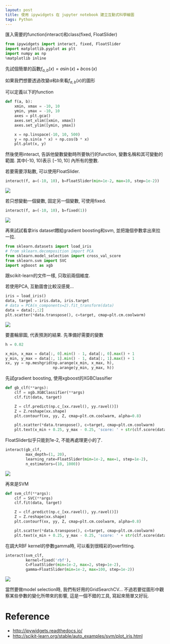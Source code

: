```yaml
---
layout: post
title: 使用 ipywidgets 在 jupyter notebook 建立互動式科學繪圖
tags: Python
---
```


匯入需要的function(interact)和class(fixed, FloatSlider)

```python
from ipywidgets import interact, fixed, FloatSlider
import matplotlib.pyplot as plt
import numpy as np
%matplotlib inline
```

先試個簡單的函數$f_{a,b}(x) = a \sin(x) + b \cos(x)$

如果我們想要透過改變$a$和$b$來看$f_{a,b}(x)$的圖形

可以定義以下的function

```python
def f(a, b):
    xmin, xmax = -10, 10
    ymin, ymax = -10, 10
    axes = plt.gca()
    axes.set_xlim([xmin, xmax])
    axes.set_ylim([ymin, ymax])

    x = np.linspace(-10, 10, 500)
    y = np.sin(a * x) + np.cos(b * x)
    plt.plot(x, y)
```

然後使用interact, 告訴他變數變動時所要執行的function, 變數名稱和其可變動的範圍. 其中(-10, 10)表示 $[-10, 10]$ 內所有的整數.

若要需要浮點數, 可以使用FloatSlider.

```python
interact(f, a=(-10, 10), b=FloatSlider(min=1e-2, max=10, step=1e-2))
```

![](https://i.imgur.com/OeknfLH.png)

若只想變動一個變數, 固定另一個變數, 可使用fixed.

```python
interact(f, a=(-10, 10), b=fixed(1))
```

![](https://i.imgur.com/sjeCk8d.png)

再來試試看拿iris dataset餵給gradient boosting和svm, 並把幾個參數拿出來拉一拉.

```python
from sklearn.datasets import load_iris
# from sklearn.decomposition import PCA
from sklearn.model_selection import cross_val_score
from sklearn.svm import SVC
import xgboost as xgb
```

跟scikit-learn的文件一樣, 只取前兩個維度.

若使用PCA, 互動圖會比較沒感覺...

```python
iris = load_iris()
data, target = iris.data, iris.target
# data = PCA(n_components=2).fit_transform(data)
data = data[:,:2]
plt.scatter(*data.transpose(), c=target, cmap=plt.cm.coolwarm)
```
![](https://i.imgur.com/d1SJr16.png)


要畫輪廓圖, 代表預測的結果. 先準備好需要的變數

```python
h = 0.02

x_min, x_max = data[:, 0].min() - 1, data[:, 0].max() + 1
y_min, y_max = data[:, 1].min() - 1, data[:, 1].max() + 1
xx, yy = np.meshgrid(np.arange(x_min, x_max, h),
                     np.arange(y_min, y_max, h))
```

先試gradient boosting, 使用xgboost的XGBClassifier

```python
def gb_clf(**args):
    clf = xgb.XGBClassifier(**args)
    clf.fit(data, target)

    Z = clf.predict(np.c_[xx.ravel(), yy.ravel()])
    Z = Z.reshape(xx.shape)
    plt.contourf(xx, yy, Z, cmap=plt.cm.coolwarm, alpha=0.8)

    plt.scatter(*data.transpose(), c=target, cmap=plt.cm.coolwarm)
    plt.text(x_min + 0.25, y_max - 0.25, 'score: ' + str(clf.score(data,target)))

```

FloatSlider似乎只能到1e-2, 不能再處理更小的了.

```python
interact(gb_clf,
         max_depth=(1, 20),
         learning_rate=FloatSlider(min=1e-2, max=1, step=1e-2),
         n_estimators=(10, 1000))
```


![](http://i.imgur.com/UW4EZ72.png)

再來是SVM

```python
def svm_clf(**args):
    clf = SVC(**args)
    clf.fit(data, target)

    Z = clf.predict(np.c_[xx.ravel(), yy.ravel()])
    Z = Z.reshape(xx.shape)
    plt.contourf(xx, yy, Z, cmap=plt.cm.coolwarm, alpha=0.8)

    plt.scatter(*data.transpose(), c=target, cmap=plt.cm.coolwarm)
    plt.text(x_min + 0.25, y_max - 0.25, 'score: ' + str(clf.score(data,target)))

```

在調大RBF kernel的參數gamma時, 可以看到很精彩的overfitting.

```python
interact(svm_clf,
         kernel=fixed('rbf'),
         C=FloatSlider(min=1e-2, max=2, step=1e-2),
         gamma=FloatSlider(min=1e-2, max=100, step=1e-2))
```

![](http://i.imgur.com/BjxRNgP.png)

當然要做model selection時, 我們有好用的GridSearchCV...
不過若要從圖形中觀察某些參數的變化所帶來的影響, 這是一個不錯的工具, 寫起來簡單又好玩.

# Reference
- http://ipywidgets.readthedocs.io/
- http://scikit-learn.org/stable/auto_examples/svm/plot_iris.html
